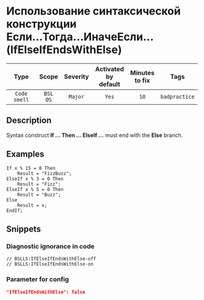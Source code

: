 # Использование синтаксической конструкции Если...Тогда...ИначеЕсли... (IfElseIfEndsWithElse)

 |     Type     |        Scope        | Severity | Activated<br>by default | Minutes<br>to fix |     Tags      |
 |:------------:|:-------------------:|:--------:|:-----------------------------:|:-----------------------:|:-------------:|
 | `Code smell` | `BSL`<br>`OS` | `Major`  |             `Yes`             |          `10`           | `badpractice` | 

<!-- Блоки выше заполняются автоматически, не трогать -->
## Description

Syntax construct **If ... Then ... ElseIf ...** must end with the **Else** branch.

## Examples

```bsl
If x % 15 = 0 Then
    Result = "FizzBuzz";
ElseIf x % 3 = 0 Then
    Result = "Fizz";
ElseIf x % 5 = 0 Then
    Result = "Buzz";
Else
    Result = x;
EndIf;
```

## Snippets

<!-- Блоки ниже заполняются автоматически, не трогать -->
### Diagnostic ignorance in code

```bsl
// BSLLS:IfElseIfEndsWithElse-off
// BSLLS:IfElseIfEndsWithElse-on
```

### Parameter for config

```json
"IfElseIfEndsWithElse": false
```
